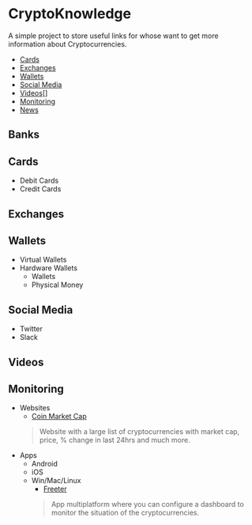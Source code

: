 # CryptoKnowledge
A simple project to store useful links for whose want to get more information about Cryptocurrencies.

<!-- toc -->
* [Cards](#cards)
* [Exchanges](#exchanges)
* [Wallets](#wallets)
* [Social Media](#social-media)
* [Videos](#videos)[]
* [Monitoring](#monitoring)
* [News](#news)
<!-- toc stop -->

## Banks

## Cards
* Debit Cards
* Credit Cards

## Exchanges

## Wallets
* Virtual Wallets
* Hardware Wallets
    * Wallets
    * Physical Money

## Social Media
* Twitter
* Slack

## Videos

## Monitoring
* Websites
    * [Coin Market Cap](http://coinmarketcap.com/)
    > Website with a large list of cryptocurrencies with market cap, price, % change in last 24hrs and much more.
* Apps
    * Android
    * iOS
    * Win/Mac/Linux
        * [Freeter](https://freeter.io/dashboard-examples/trading)
        > App multiplatform where you can configure a dashboard to monitor the situation of the cryptocurrencies.
